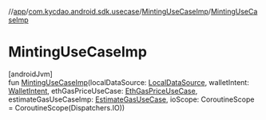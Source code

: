 //[app](../../../index.md)/[com.kycdao.android.sdk.usecase](../index.md)/[MintingUseCaseImp](index.md)/[MintingUseCaseImp](-minting-use-case-imp.md)

# MintingUseCaseImp

[androidJvm]\
fun [MintingUseCaseImp](-minting-use-case-imp.md)(localDataSource: [LocalDataSource](../../com.kycdao.android.sdk.db/-local-data-source/index.md), walletIntent: [WalletIntent](../-wallet-intent/index.md), ethGasPriceUseCase: [EthGasPriceUseCase](../-eth-gas-price-use-case/index.md), estimateGasUseCaseImp: [EstimateGasUseCase](../-estimate-gas-use-case/index.md), ioScope: CoroutineScope = CoroutineScope(Dispatchers.IO))
